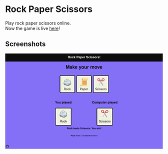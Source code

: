 # Rock Paper Scissors

Play rock paper scissors online.<br>
Now the game is live [here](https://nishantholla.github.io/rockPaperScissors/)!

## Screenshots

<center>
    <img src="./project/screenshot.png" alt="SCREENSHOT">
</center>
